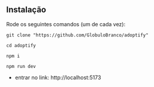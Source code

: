## Instalação

Rode os seguintes comandos (um de cada vez):

```
git clone "https://github.com/GlobuloBranco/adoptify"

cd adoptify

npm i

npm run dev
```

- entrar no link: http://localhost:5173